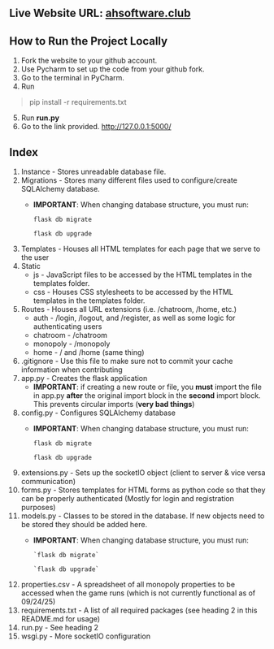 ## Live Website URL: [ahsoftware.club](https://www.ahsoftware.club)

## How to Run the Project Locally

1. Fork the website to your github account.
2. Use Pycharm to set up the code from your github fork.
3. Go to the terminal in PyCharm.
4. Run 
>pip install -r requirements.txt
5. Run __run.py__
6. Go to the link provided. http://127.0.0.1:5000/

## Index

1. Instance - Stores unreadable database file.
2. Migrations - Stores many different files used to configure/create SQLAlchemy database.
     - **IMPORTANT**: When changing database structure, you must run:
       
          `flask db migrate`
       
          `flask db upgrade`
3. Templates - Houses all HTML templates for each page that we serve to the user
4. Static
     - js - JavaScript files to be accessed by the HTML templates in the templates folder.
     - css - Houses CSS stylesheets to be accessed by the HTML templates in the templates folder.
5. Routes - Houses all URL extensions (i.e. /chatroom, /home, etc.)
     - auth - /login, /logout, and /register, as well as some logic for authenticating users
     - chatroom - /chatroom
     - monopoly - /monopoly
     - home - / and /home (same thing)
6. .gitignore - Use this file to make sure not to commit your cache information when contributing
7. app.py - Creates the flask application
     - **IMPORTANT**: if creating a new route or file, you **must** import the file in app.py **after** the original import block in the **second** import block. This prevents circular imports (**very bad things**)
8. config.py - Configures SQLAlchemy database
     - **IMPORTANT**: When changing database structure, you must run:
       
          `flask db migrate`
       
          `flask db upgrade`
9. extensions.py - Sets up the socketIO object (client to server & vice versa communication)
10. forms.py - Stores templates for HTML forms as python code so that they can be properly authenticated (Mostly for login and registration purposes)
11. models.py - Classes to be stored in the database. If new objects need to be stored they should be added here.
    - **IMPORTANT**: When changing database structure, you must run:
       
          `flask db migrate`
       
          `flask db upgrade`
12. properties.csv - A spreadsheet of all monopoly properties to be accessed when the game runs (which is not currently functional as of 09/24/25)
13. requirements.txt - A list of all required packages (see heading 2 in this README.md for usage)
14. run.py - See heading 2
15. wsgi.py - More socketIO configuration
